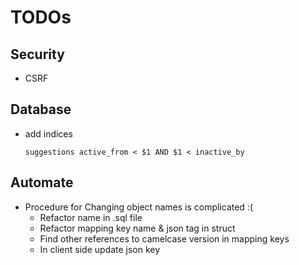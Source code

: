 # TODOs

## Security
- CSRF

## Database
- add indices
    ```
    suggestions active_from < $1 AND $1 < inactive_by
    
    ```

## Automate
- Procedure for Changing object names is complicated :( 
    - Refactor name in .sql file
    - Refactor mapping key name & json tag in struct
    - Find other references to camelcase version in mapping keys
    - In client side update json key
    
